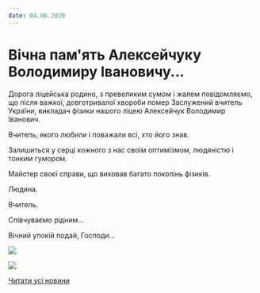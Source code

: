 ```yaml
---
date: 04.06.2020
---
```

# Вічна пам&#39;ять Алексейчуку Володимиру Івановичу...

Дорога ліцейська родино, з превеликим сумом і жалем повідомляємо, що після важкої, довготривалої хвороби помер Заслужений вчитель України, викладач фізики нашого ліцею Алексейчук Володимир Іванович.

Вчитель, якого любили і поважали всі, хто його знав.

Залишиться у серці кожного з нас своїм оптимізмом, людяністю і тонким гумором.

Майстер своєї справи, що виховав багато поколінь фізиків.

Людина.

Вчитель.

Співчуваємо рідним...

Вічний упокій подай, Господи...

![](/images/blog/вічна-память-алексейчуку-володимиру-івановичу/avi.jpg)

![](/images/blog/вічна-память-алексейчуку-володимиру-івановичу/sv.jpg)

[Читати усі новини](/news)
